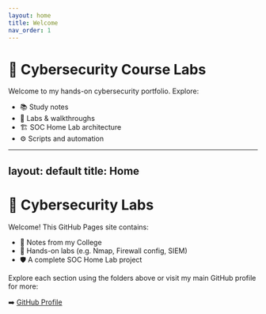 ```yaml
---
layout: home
title: Welcome
nav_order: 1
---
```


# 🔐 Cybersecurity Course Labs

Welcome to my hands-on cybersecurity portfolio. Explore:

- 📚 Study notes
- 🧪 Labs & walkthroughs
- 🏗️ SOC Home Lab architecture
- ⚙️ Scripts and automation



---
layout: default
title: Home
---

# 🔐 Cybersecurity Labs

Welcome! This GitHub Pages site contains:

- 🧾 Notes from my College
- 🧪 Hands-on labs (e.g. Nmap, Firewall config, SIEM)
- 🛡️ A complete SOC Home Lab project

Explore each section using the folders above or visit my main GitHub profile for more:

➡️ [GitHub Profile](https://github.com/atifkaloodi1)

